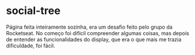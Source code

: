 # social-tree

Página feita inteiramente sozinha, era um desafio feito pelo grupo da Rocketseat. No começo foi difícil compreender algumas coisas, mas depois de entender as funcionalidades do display, que era o que mais me trazia dificuldade, foi fácil.

